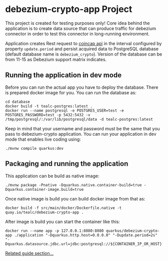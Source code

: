# debezium-crypto-app Project

This project is created for testing purposes only! Core idea behind the application is to create data source
that can produce traffic for debezium connector in order to test this connector in long-running environment.

Application creates Rest request to [coincap api](https://api.coincap.io/v2/assets) in the interval configured
by property `update.period` and persist acquired data to PostgreSQL database (default database name is `debezium_crypto`).
Version of the database can be from 11-15 as Debezium support matrix indicates.

## Running the application in dev mode

Before you can run the actual app you have to deploy the database. There is prepared docker image for you.
You can run the database as:
```shell script
cd database
docker build -t tealc-postgres:latest .
docker run --name postgresql -e POSTGRES_USER=test -e POSTGRES_PASSWORD=test -p 5432:5432 -v /tmp/postgresql/:/var/lib/postgresql/data -d tealc-postgres:latest
```
Keep in mind that your username and password must be the same that you pass to debezium-crypto application.
You can run your application in dev mode that enables live coding using:
```shell script
./mvnw compile quarkus:dev
```

## Packaging and running the application

This application can be build as native image:
```shell script
./mvnw package -Pnative -Dquarkus.native.container-build=true -Dquarkus.container-image.build=true
```
Once native image is build you can build docker image from that as:
```shell script
docker build -f src/main/docker/Dockerfile.native -t quay.io/tealc/debezium-crypto-app .
```

After image is build you can start the container like this:
```shell script
docker run --name app -p 127.0.0.1:8080:8080 quarkus/debezium-crypto-app ./application "-Dquarkus.http.host=0.0.0.0" "-Dupdate.period=2s" "-Dquarkus.datasource.jdbc.url=jdbc:postgresql://${CONTAINER_IP_OR_HOST}:5432/debezium_crypto"
```
[Related guide section...](https://quarkus.io/guides/getting-started-reactive#reactive-jax-rs-resources)
